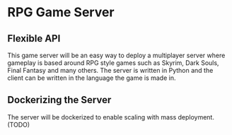 # RPG Game Server

## Flexible API

This game server will be an easy way to deploy a multiplayer server where gameplay is based around RPG style games such as Skyrim, Dark Souls, Final Fantasy and many others. 
The server is written in Python and the client can be written in the language the game is made in.

## Dockerizing the Server

The server will be dockerized to enable scaling with mass deployment. (TODO)

